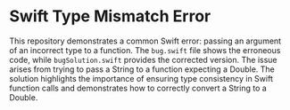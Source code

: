 # Swift Type Mismatch Error

This repository demonstrates a common Swift error: passing an argument of an incorrect type to a function.  The `bug.swift` file shows the erroneous code, while `bugSolution.swift` provides the corrected version. The issue arises from trying to pass a String to a function expecting a Double.  The solution highlights the importance of ensuring type consistency in Swift function calls and demonstrates how to correctly convert a String to a Double.